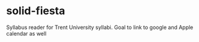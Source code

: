 # solid-fiesta
Syllabus reader for Trent University syllabi. Goal to link to google and Apple calendar as well
